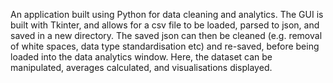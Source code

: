 An application built using Python for data cleaning and analytics. 
The GUI is built with Tkinter, and allows for a csv file to be loaded, 
parsed to json, and saved in a new directory. The saved json can then be 
cleaned (e.g. removal of white spaces, data type standardisation etc) and re-saved,
before being loaded into the data analytics window. Here, the dataset can be 
manipulated, averages calculated, and visualisations displayed.
